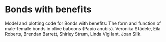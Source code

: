 # Bonds with benefits
Model and plotting code for Bonds with benefits: The form and function of male-female bonds in olive baboons (Papio anubis).
Veronika Städele, Eila Roberts, Brendan Barrett, Shirley Strum, Linda Vigilant, Joan Silk.
